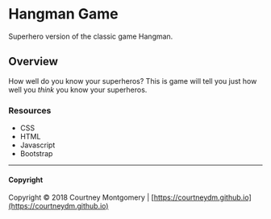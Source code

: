 # Hangman Game

Superhero version of the classic game Hangman.

## Overview

How well do you know your superheros? This is game will tell you just how well you *think* you know your superheros.

<!--- ![alt text](https://github.com/CourtneyDM/courtneydm.github.io/blob/master/public/assets/images/screenshots/_hangman.jpeg?raw=true  "Superhero Hangman") --->

### Resources

* CSS
* HTML
* Javascript
* Bootstrap

---

#### Copyright

Copyright &copy; 2018 Courtney Montgomery | [https://courtneydm.github.io](https://courtneydm.github.io)

